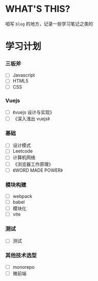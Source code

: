 # WHAT'S THIS?

咱写 ```blog``` 的地方，记录一些学习笔记之类的

# 学习计划
### 三板斧
- [ ] Javascript
- [ ] HTML5
- [ ] CSS

### Vuejs
- [ ] 《vuejs 设计与实现》
- [ ] 《深入浅出 vuejs》

### 基础
- [ ] 设计模式
- [ ] Leetcode
- [ ] 计算机网络
- [ ] 《浏览器工作原理》
- [ ] 《WORD MADE POWER》

### 模块构建
- [ ] webpack
- [ ] babel
- [ ] 模块化
- [ ] vite

### 测试
- [ ] 测试

### 其他技术选型
- [ ] monorepo
- [ ] 微前端